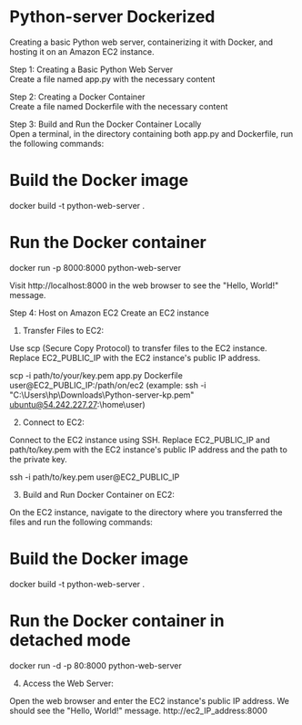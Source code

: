 # Python-server Dockerized
Creating a basic Python web server, containerizing it with Docker, and hosting it on an Amazon EC2 instance.

Step 1: Creating a Basic Python Web Server                                                          
Create a file named app.py with the necessary content

Step 2: Creating a Docker Container                                                                                 
Create a file named Dockerfile with the necessary content

Step 3: Build and Run the Docker Container Locally                                                           
Open a terminal, in the directory containing both app.py and Dockerfile, run the following commands:
# Build the Docker image
docker build -t python-web-server .

# Run the Docker container
docker run -p 8000:8000 python-web-server

Visit http://localhost:8000 in the web browser to see the "Hello, World!" message.

Step 4: Host on Amazon EC2
Create an EC2 instance 

1. Transfer Files to EC2:

Use scp (Secure Copy Protocol) to transfer files to the EC2 instance. Replace EC2_PUBLIC_IP with the EC2 instance's public IP address.

scp -i path/to/your/key.pem app.py Dockerfile user@EC2_PUBLIC_IP:/path/on/ec2
(example: ssh -i "C:\Users\hp\Downloads\Python-server-kp.pem" ubuntu@54.242.227.27:\home\user)

2. Connect to EC2:

Connect to the EC2 instance using SSH. Replace EC2_PUBLIC_IP and path/to/key.pem with the EC2 instance's public IP address and the path to the private key.

ssh -i path/to/key.pem user@EC2_PUBLIC_IP

3. Build and Run Docker Container on EC2:

On the EC2 instance, navigate to the directory where you transferred the files and run the following commands:
# Build the Docker image
docker build -t python-web-server .

# Run the Docker container in detached mode
docker run -d -p 80:8000 python-web-server

4. Access the Web Server:

Open the web browser and enter the EC2 instance's public IP address. We should see the "Hello, World!" message.
http://ec2_IP_address:8000


